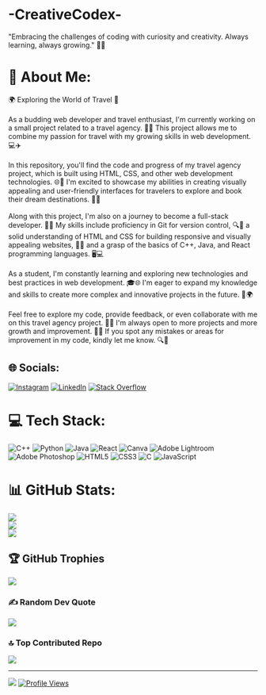 # -CreativeCodex-
"Embracing the challenges of coding with curiosity and creativity. Always learning, always growing." 🚀🌱

# 💫 About Me:
🌍 Exploring the World of Travel 🌴<br><br>As a budding web developer and travel enthusiast, I'm currently working on a small project related to a travel agency. 🛫🏨 This project allows me to combine my passion for travel with my growing skills in web development. 💻✈️<br><br>In this repository, you'll find the code and progress of my travel agency project, which is built using HTML, CSS, and other web development technologies. 🌐🎨 I'm excited to showcase my abilities in creating visually appealing and user-friendly interfaces for travelers to explore and book their dream destinations. 🌇🌄<br><br>Along with this project, I'm also on a journey to become a full-stack developer. 🌱🚀 My skills include proficiency in Git for version control, 🔍🌳 a solid understanding of HTML and CSS for building responsive and visually appealing websites, 🎨🌐 and a grasp of the basics of C++, Java, and React programming languages. 🖥️💻<br><br>As a student, I'm constantly learning and exploring new technologies and best practices in web development. 🎓🌐 I'm eager to expand my knowledge and skills to create more complex and innovative projects in the future. 🌟🌍<br><br>Feel free to explore my code, provide feedback, or even collaborate with me on this travel agency project. 🤝🌴 I'm always open to more projects and more growth and improvement. 🌱🚀 If you spot any mistakes or areas for improvement in my code, kindly let me know. 🔍🌳 


## 🌐 Socials:
[![Instagram](https://img.shields.io/badge/Instagram-%23E4405F.svg?logo=Instagram&logoColor=white)](https://instagram.com/m.hadi1o91) [![LinkedIn](https://img.shields.io/badge/LinkedIn-%230077B5.svg?logo=linkedin&logoColor=white)](https://linkedin.com/in/https://www.linkedin.com/in/muhammad-hadi-0a6144290/) [![Stack Overflow](https://img.shields.io/badge/-Stackoverflow-FE7A16?logo=stack-overflow&logoColor=white)](https://stackoverflow.com/users/https://stackoverflow.com/users/25361232/muhammad-hadi) 

# 💻 Tech Stack:
![C++](https://img.shields.io/badge/c++-%2300599C.svg?style=for-the-badge&logo=c%2B%2B&logoColor=white) ![Python](https://img.shields.io/badge/python-3670A0?style=for-the-badge&logo=python&logoColor=ffdd54) ![Java](https://img.shields.io/badge/java-%23ED8B00.svg?style=for-the-badge&logo=openjdk&logoColor=white) ![React](https://img.shields.io/badge/react-%2320232a.svg?style=for-the-badge&logo=react&logoColor=%2361DAFB) ![Canva](https://img.shields.io/badge/Canva-%2300C4CC.svg?style=for-the-badge&logo=Canva&logoColor=white) ![Adobe Lightroom](https://img.shields.io/badge/Adobe%20Lightroom-31A8FF.svg?style=for-the-badge&logo=Adobe%20Lightroom&logoColor=white) ![Adobe Photoshop](https://img.shields.io/badge/adobe%20photoshop-%2331A8FF.svg?style=for-the-badge&logo=adobe%20photoshop&logoColor=white) ![HTML5](https://img.shields.io/badge/html5-%23E34F26.svg?style=for-the-badge&logo=html5&logoColor=white) ![CSS3](https://img.shields.io/badge/css3-%231572B6.svg?style=for-the-badge&logo=css3&logoColor=white) ![C](https://img.shields.io/badge/c-%2300599C.svg?style=for-the-badge&logo=c&logoColor=white) ![JavaScript](https://img.shields.io/badge/javascript-%23323330.svg?style=for-the-badge&logo=javascript&logoColor=%23F7DF1E)
# 📊 GitHub Stats:
![](https://github-readme-stats.vercel.app/api?username=mhadi1091&theme=dark&hide_border=false&include_all_commits=true&count_private=true)<br/>
![](https://github-readme-streak-stats.herokuapp.com/?user=mhadi1091&theme=dark&hide_border=false)<br/>
![](https://github-readme-stats.vercel.app/api/top-langs/?username=mhadi1091&theme=dark&hide_border=false&include_all_commits=true&count_private=true&layout=compact)

## 🏆 GitHub Trophies
![](https://github-profile-trophy.vercel.app/?username=mhadi1091&theme=radical&no-frame=false&no-bg=false&margin-w=4)

### ✍️ Random Dev Quote
![](https://quotes-github-readme.vercel.app/api?type=vetical&theme=radical)

### 🔝 Top Contributed Repo
![](https://github-contributor-stats.vercel.app/api?username=mhadi1091&limit=5&theme=dark&combine_all_yearly_contributions=true)

---
[![](https://visitcount.itsvg.in/api?id=mhadi1091&icon=0&color=0)](https://visitcount.itsvg.in)
[![Profile Views](https://visitcount.itsvg.in/api?id=mhadi1091&label=Profile%20Views&pretty=true)](https://visitcount.itsvg.in)
<!-- Proudly created with GPRM ( https://gprm.itsvg.in ) -->

